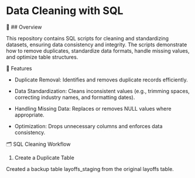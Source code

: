 # Data Cleaning with SQL


📌 ## Overview

This repository contains SQL scripts for cleaning and standardizing datasets, ensuring data consistency and integrity. The scripts demonstrate how to remove duplicates, standardize data formats, handle missing values, and optimize table structures.

🚀 Features

- Duplicate Removal: Identifies and removes duplicate records efficiently.

- Data Standardization: Cleans inconsistent values (e.g., trimming spaces, correcting industry names, and formatting dates).

- Handling Missing Data: Replaces or removes NULL values where appropriate.

- Optimization: Drops unnecessary columns and enforces data consistency.

🗂 SQL Cleaning Workflow

1. Create a Duplicate Table

Created a backup table layoffs_staging from the original layoffs table.
